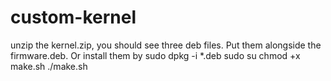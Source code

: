 # custom-kernel
unzip the kernel.zip, you should see three deb files. Put them alongside the firmware.deb. Or install them by sudo dpkg -i *.deb
sudo su
chmod +x make.sh
./make.sh
